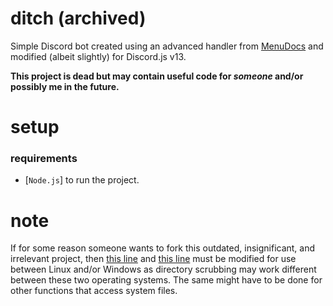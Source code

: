 # ditch (archived)
Simple Discord bot created using an advanced handler from [MenuDocs](https://github.com/MenuDocs/discord.js-template) and modified (albeit slightly) for Discord.js v13.

**This project is dead but may contain useful code for *someone* and/or possibly me in the future.**

# setup
### requirements
- [`Node.js`] to run the project.

# note
If for some reason someone wants to fork this outdated, insignificant, and irrelevant project, then [this line](https://github.com/ender/ditch/blob/8422976ff1c21408f3691cc5e3c97699e1560a7a/src/Structures/Util.js#L121) and [this line](https://github.com/ender/ditch/blob/8422976ff1c21408f3691cc5e3c97699e1560a7a/src/Structures/Util.js#L140) must be modified for use between Linux and/or Windows as directory scrubbing may work different between these two operating systems. The same might have to be done for other functions that access system files.
